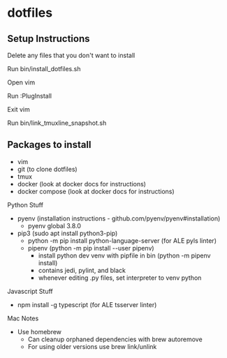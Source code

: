 # dotfiles

## Setup Instructions

Delete any files that you don't want to install

Run bin/install_dotfiles.sh

Open vim

Run :PlugInstall

Exit vim

Run bin/link_tmuxline_snapshot.sh


## Packages to install

- vim
- git (to clone dotfiles)
- tmux
- docker (look at docker docs for instructions)
- docker compose (look at docker docs for instructions)

Python Stuff
- pyenv (installation instructions - github.com/pyenv/pyenv#installation)
    - pyenv global 3.8.0
- pip3 (sudo apt install python3-pip)
    - python -m pip install python-language-server (for ALE pyls linter)
    - pipenv (python -m pip install --user pipenv)
        - install python dev venv with pipfile in bin (python -m pipenv install)
        - contains jedi, pylint, and black
        - whenever editing .py files, set interpreter to venv python

Javascript Stuff
- npm install -g typescript (for ALE tsserver linter)

Mac Notes
- Use homebrew
    - Can cleanup orphaned dependencies with brew autoremove
    - For using older versions use brew link/unlink
